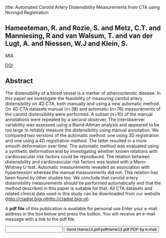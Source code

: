 title: Automated Carotid Artery Distensibility Measurements from CTA using Nonrigid Registration

## Hameeteman, R. and Rozie, S. and Metz, C.T. and Manniesing, R and van Walsum, T. and van der Lugt, A. and Niessen, W.J and Klein, S.
MIA

<a href="https://doi.org/10.1016/j.media.2013.02.007">DOI</a>

## Abstract
The distensibility of a blood vessel is a marker of atherosclerotic disease. In this paper we investigate the feasibility of measuring carotid artery distensibility on 4D CTA, both manually and using a new automatic method. On 4D CTA datasets manual (n=38) and automatic (n=76) measurements of the carotid distensibility were performed. A subset (n=10) of the manual annotations were repeated by a second observer. The interobserver variability was assessed using a Bland-Altman analysis and appeared to be too large to reliably measure the distensibility using manual annotation. We compared two versions of the automatic method: one using 3D registration and one using a 4D registration method. The latter resulted in a more smooth deformation over time. The automatic method was evaluated using a synthetic deformation and by investigating whether known relations with cardiovascular risk factors could be reproduced. The relation between distensibility and cardiovascular risk factors was tested with a Mann-Whitney U test. Automatic measurements revealed an association with hypertension whereas the manual measurements did not. This relation has been found by other studies too. We conclude that carotid artery distensibility measurements should be performed automatically and that the method described in this paper is suitable for that. All CTA datasets and related clinical data used in this study can be downloaded from our website (http://ctadist.bigr.nlhttp://ctadist.bigr.nl).

A <b>pdf file</b> of this publication is available for personal use.Enter your e-mail address in the box below and press the button. You will receive an e-mail message with a link to the pdf file.
<form action="sender.php">  <input type="text" name="email">  <input type="submit" value="Send Hame13.pdf:pdfHame13.pdf:PDF by e-mail"></form>